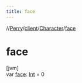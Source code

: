 ```yaml
---
title: face
---
```

//[Perry](../../../index.html)/[client](../index.html)/[Character](index.html)/[face](face.html)



# face



[jvm]\
var [face](face.html): [Int](https://kotlinlang.org/api/latest/jvm/stdlib/kotlin/-int/index.html) = 0




